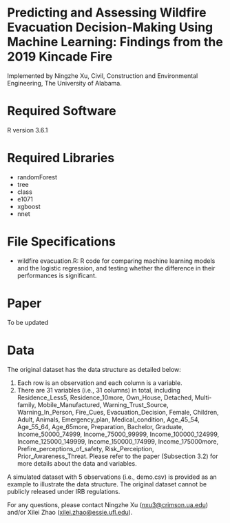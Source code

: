 # Predicting and Assessing Wildfire Evacuation Decision-Making Using Machine Learning: Findings from the 2019 Kincade Fire
Implemented by Ningzhe Xu, Civil, Construction and Environmental Engineering, The University of Alabama.

# Required Software
R version 3.6.1

# Required Libraries
* randomForest
* tree
* class
* e1071
* xgboost
* nnet

# File Specifications
* wildfire evacuation.R: R code for comparing machine learning models and the logistic regression, and testing whether the difference in their performances is significant.

# Paper
To be updated

# Data
The original dataset has the data structure as detailed below:
1.	Each row is an observation and each column is a variable.
2.	There are 31 variables (i.e., 31 columns) in total, including Residence_Less5, Residence_10more, Own_House, Detached, Multi-family, Mobile_Manufactured, Warning_Trust_Source, Warning_In_Person, Fire_Cues, Evacuation_Decision, Female, Children, Adult, Animals, Emergency_plan, Medical_condition, Age_45_54, Age_55_64, Age_65more, Preparation, Bachelor, Graduate, Income_50000_74999, Income_75000_99999, Income_100000_124999, Income_125000_149999, Income_150000_174999, Income_175000more, Prefire_perceptions_of_safety, Risk_Perceiption, Prior_Awareness_Threat. Please refer to the paper (Subsection 3.2) for more details about the data and variables.

A simulated dataset with 5 observations (i.e., demo.csv) is provided as an example to illustrate the data structure. The original dataset cannot be publicly released under IRB regulations. 

For any questions, please contact Ningzhe Xu (nxu3@crimson.ua.edu) and/or Xilei Zhao (xilei.zhao@essie.ufl.edu).
